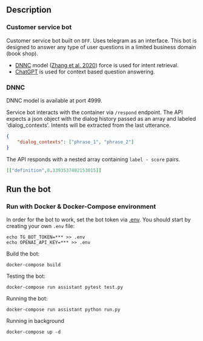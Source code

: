 ## Description

### Customer service bot

Customer service bot built on `DFF`. Uses telegram as an interface.
This bot is designed to answer any type of user questions in a limited business domain (book shop).

* [DNNC](https://github.com/salesforce/DNNC-few-shot-intent) model ([Zhang et al. 2020](https://arxiv.org/abs/2010.13009)) force is used for intent retrieval.
* [ChatGPT](https://openai.com/pricing#language-models) is used for context based question answering.

### DNNC

DNNC model is available at port 4999. 

Service bot interacts with the container via `/respond` endpoint.
The API expects a json object with the dialog history passed as an array and labeled 'dialog_contexts'. Intents will be extracted from the last utterance.

```json
{
    "dialog_contexts": ["phrase_1", "phrase_2"]
}
```

The API responds with a nested array containing `label - score` pairs.

```json
[["definition",0.3393537402153015]]
```

## Run the bot

### Run with Docker & Docker-Compose environment
In order for the bot to work, set the bot token via [.env](.env.example). You should start by creating your own `.env` file:
```
echo TG_BOT_TOKEN=*** >> .env
echo OPENAI_API_KEY=*** >> .env
```

Build the bot:
```commandline
docker-compose build
```
Testing the bot:
```commandline
docker-compose run assistant pytest test.py
```

Running the bot:
```commandline
docker-compose run assistant python run.py
```

Running in background
```commandline
docker-compose up -d
```